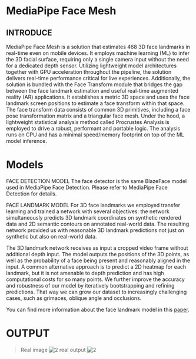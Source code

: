 # MediaPipe Face Mesh

## INTRODUCE

MediaPipe Face Mesh is a solution that estimates 468 3D face landmarks in real-time even on mobile devices. It employs machine learning (ML) to infer the 3D facial surface, requiring only a single camera input without the need for a dedicated depth sensor. Utilizing lightweight model architectures together with GPU acceleration throughout the pipeline, the solution delivers real-time performance critical for live experiences.
Additionally, the solution is bundled with the Face Transform module that bridges the gap between the face landmark estimation and useful real-time augmented reality (AR) applications. It establishes a metric 3D space and uses the face landmark screen positions to estimate a face transform within that space. The face transform data consists of common 3D primitives, including a face pose transformation matrix and a triangular face mesh. Under the hood, a lightweight statistical analysis method called Procrustes Analysis is employed to drive a robust, performant and portable logic. The analysis runs on CPU and has a minimal speed/memory footprint on top of the ML model inference.

# Models
FACE DETECTION MODEL
The face detector is the same BlazeFace model used in MediaPipe Face Detection. Please refer to MediaPipe Face Detection for details.

FACE LANDMARK MODEL
For 3D face landmarks we employed transfer learning and trained a network with several objectives: the network simultaneously predicts 3D landmark coordinates on synthetic rendered data and 2D semantic contours on annotated real-world data. The resulting network provided us with reasonable 3D landmark predictions not just on synthetic but also on real-world data.

The 3D landmark network receives as input a cropped video frame without additional depth input. The model outputs the positions of the 3D points, as well as the probability of a face being present and reasonably aligned in the input. A common alternative approach is to predict a 2D heatmap for each landmark, but it is not amenable to depth prediction and has high computational costs for so many points. We further improve the accuracy and robustness of our model by iteratively bootstrapping and refining predictions. That way we can grow our dataset to increasingly challenging cases, such as grimaces, oblique angle and occlusions.

You can find more information about the face landmark model in this [paper](https://arxiv.org/abs/1907.06724).
# OUTPUT 
> Real image
![2](https://user-images.githubusercontent.com/92161283/214234073-0a4485dc-0fa1-46fb-8c08-e66792295768.png)
> real output
![2](https://user-images.githubusercontent.com/92161283/214234219-b1c26e9e-4ca6-465e-b330-9c9f9d14dc6d.png)
